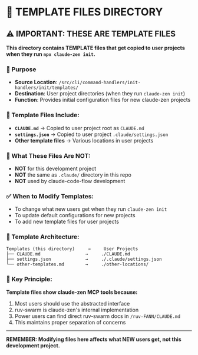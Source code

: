 # 📁 TEMPLATE FILES DIRECTORY

## ⚠️ IMPORTANT: THESE ARE TEMPLATE FILES

**This directory contains TEMPLATE files that get copied to user projects when they run `npx claude-zen init`.**

### 🎯 Purpose
- **Source Location**: `/src/cli/command-handlers/init-handlers/init/templates/`
- **Destination**: User project directories (when they run `claude-zen init`)
- **Function**: Provides initial configuration files for new claude-zen projects

### 📂 Template Files Include:
- **`CLAUDE.md`** → Copied to user project root as `CLAUDE.md`
- **`settings.json`** → Copied to user project `.claude/settings.json`
- **Other template files** → Various locations in user projects

### 🚫 What These Files Are NOT:
- **NOT** for this development project
- **NOT** the same as `.claude/` directory in this repo
- **NOT** used by claude-code-flow development

### ✅ When to Modify Templates:
- To change what new users get when they run `claude-zen init`
- To update default configurations for new projects
- To add new template files for user projects

### 🔧 Template Architecture:
```
Templates (this directory)     →     User Projects
├── CLAUDE.md                 →     ./CLAUDE.md
├── settings.json             →     ./.claude/settings.json
└── other-templates.md        →     ./other-locations/
```

### 🎯 Key Principle:
**Template files show claude-zen MCP tools because:**
1. Most users should use the abstracted interface
2. ruv-swarm is claude-zen's internal implementation
3. Power users can find direct ruv-swarm docs in `/ruv-FANN/CLAUDE.md`
4. This maintains proper separation of concerns

---

**REMEMBER: Modifying files here affects what NEW users get, not this development project.**